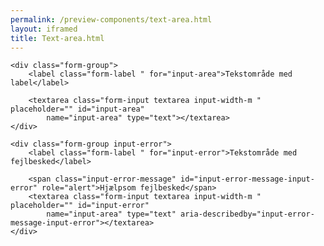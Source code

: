 ```yaml
--- 
permalink: /preview-components/text-area.html
layout: iframed 
title: Text-area.html
---
```

<div class="container">

    <div class="form-group">
        <label class="form-label " for="input-area">Tekstområde med label</label>

        <textarea class="form-input textarea input-width-m " placeholder="" id="input-area"
            name="input-area" type="text"></textarea>
    </div>

    <div class="form-group input-error">
        <label class="form-label " for="input-error">Tekstområde med fejlbesked</label>

        <span class="input-error-message" id="input-error-message-input-error" role="alert">Hjælpsom fejlbesked</span>
        <textarea class="form-input textarea input-width-m " placeholder="" id="input-error"
            name="input-area" type="text" aria-describedby="input-error-message-input-error"></textarea>
    </div>

</div>